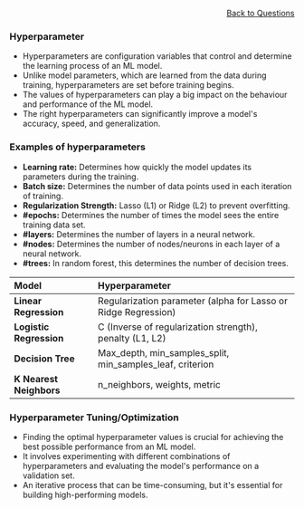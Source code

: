 <p align='right'><a align="right" href="https://github.com/KIRANKUMAR7296/Library/blob/main/Interview.md">Back to Questions</a></p>

### **Hyperparameter**
- Hyperparameters are configuration variables that control and determine the learning process of an ML model.
- Unlike model parameters, which are learned from the data during training, hyperparameters are set before training begins.
- The values of hyperparameters can play a big impact on the behaviour and performance of the ML model.
- The right hyperparameters can significantly improve a model's accuracy, speed, and generalization.

### **Examples of hyperparameters**
- **Learning rate:** Determines how quickly the model updates its parameters during the training.
- **Batch size:** Determines the number of data points used in each iteration of training.
- **Regularization Strength:** Lasso (L1) or Ridge (L2) to prevent overfitting.
- **#epochs:** Determines the number of times the model sees the entire training data set.
- **#layers:** Determines the number of layers in a neural network.
- **#nodes:** Determines the number of nodes/neurons in each layer of a neural network.
- **#trees:** In random forest, this determines the number of decision trees.

**Model** | **Hyperparameter**
:--- | :---
**Linear Regression** | Regularization parameter (alpha for Lasso or Ridge Regression)
**Logistic Regression** | C (Inverse of regularization strength), penalty (L1, L2)
**Decision Tree** | Max_depth, min_samples_split, min_samples_leaf, criterion
**K Nearest Neighbors** | n_neighbors, weights, metric

### **Hyperparameter Tuning/Optimization**
- Finding the optimal hyperparameter values is crucial for achieving the best possible performance from an ML model.
- It involves experimenting with different combinations of hyperparameters and evaluating the model's performance on a validation set.
- An iterative process that can be time-consuming, but it's essential for building high-performing models.
